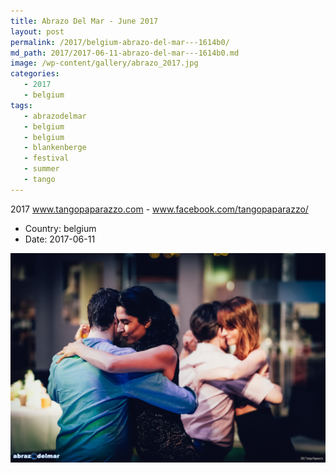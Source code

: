 ```yaml
---
title: Abrazo Del Mar - June 2017
layout: post
permalink: /2017/belgium-abrazo-del-mar---1614b0/
md_path: 2017/2017-06-11-abrazo-del-mar---1614b0.md
image: /wp-content/gallery/abrazo_2017.jpg
categories:
   - 2017
   - belgium
tags:
   - abrazodelmar
   - belgium
   - belgium
   - blankenberge
   - festival
   - summer
   - tango
---
```

2017 www.tangopaparazzo.com - www.facebook.com/tangopaparazzo/

* Country: belgium
* Date: 2017-06-11

![Abrazo Del Mar - June 2017](/wp-content/gallery/abrazo_2017.jpg)


